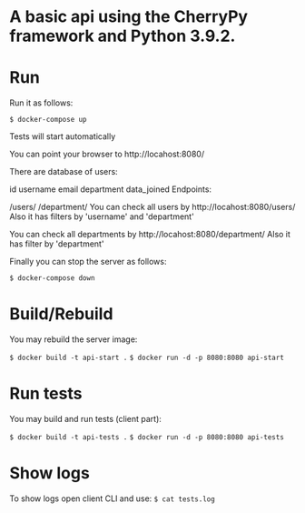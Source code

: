 # A basic api using the CherryPy framework and Python 3.9.2.
# Run
Run it as follows:

``` $ docker-compose up ```

Tests will start automatically

You can point your browser to http://locahost:8080/

There are database of users:

id
username
email
department
data_joined
Endpoints:

/users/
/department/
You can check all users by http://locahost:8080/users/ Also it has filters by 'username' and 'department'

You can check all departments by http://locahost:8080/department/ Also it has filter by 'department'

Finally you can stop the server as follows:

``` $ docker-compose down ```
# Build/Rebuild
You may rebuild the server image:


```$ docker build -t api-start .```
```$ docker run -d -p 8080:8080 api-start```

# Run tests

You may build and run tests (client part):


```$ docker build -t api-tests .```
```$ docker run -d -p 8080:8080 api-tests```

# Show logs

To show logs open client CLI and use:
```$ cat tests.log```
